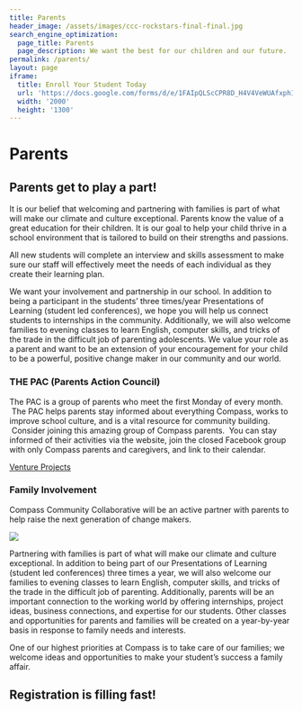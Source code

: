 ```yaml
---
title: Parents
header_image: /assets/images/ccc-rockstars-final-final.jpg
search_engine_optimization:
  page_title: Parents
  page_description: We want the best for our children and our future.
permalink: /parents/
layout: page
iframe:
  title: Enroll Your Student Today
  url: 'https://docs.google.com/forms/d/e/1FAIpQLScCPR8D_H4V4VeWUAfxphIw5wcd5m5x-9D8ho370429LP2Q3A/viewform?embedded=true'
  width: '2000'
  height: '1300'
---
```


# Parents

## Parents get to play a part!

It is our belief that welcoming and partnering with families is part of what will make our climate and culture exceptional. Parents know the value of a great education for their children. It is our goal to help your child thrive in a school environment that is tailored to build on their strengths and passions.

All new students will complete an interview and skills assessment to make sure our staff will effectively meet the needs of each individual as they create their learning plan.

We want your involvement and partnership in our school. In addition to being a participant in the students’ three times/year Presentations of Learning (student led conferences), we hope you will help us connect students to internships in the community. Additionally, we will also welcome families to evening classes to learn English, computer skills, and tricks of the trade in the difficult job of parenting adolescents. We value your role as a parent and want to be an extension of your encouragement for your child to be a powerful, positive change maker in our community and our world.

### THE PAC (Parents Action Council)

The PAC is a group of parents who meet the first Monday of every month. &nbsp;The PAC helps parents stay informed about everything Compass, works to improve school culture, and is a vital resource for community building. &nbsp;Consider joining this amazing group of Compass parents. &nbsp;You can stay informed of their activities via the website, join the closed Facebook group with only Compass parents and caregivers, and link to their calendar.

[Venture Projects](/venture-projects/)

### Family Involvement

Compass Community Collaborative will be an active partner with parents to help raise the next generation of change makers.

![](/assets/images/parents-meeting.jpg)

Partnering with families is part of what will make our climate and culture exceptional. In addition to being part of our Presentations of Learning (student led conferences) three times a year, we will also welcome our families to evening classes to learn English, computer skills, and tricks of the trade in the difficult job of parenting. Additionally, parents will be an important connection to the working world by offering internships, project ideas, business connections, and expertise for our students. Other classes and opportunities for parents and families will be created on a year-by-year basis in response to family needs and interests.

One of our highest priorities at Compass is to take care of our families; we welcome ideas and opportunities to make your student’s success a family affair.

## Registration is filling fast!